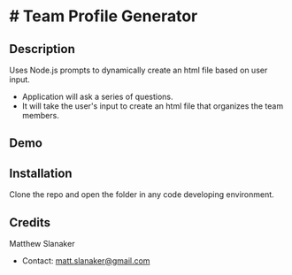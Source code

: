 # # Team Profile Generator
## Description
Uses Node.js prompts to dynamically create an html file based on user input.
- Application will ask a series of questions.
- It will take the user's input to create an html file that organizes the team members.
## Demo

## Installation
Clone the repo and open the folder in any code developing environment.
## Credits
Matthew Slanaker
- Contact: matt.slanaker@gmail.com
